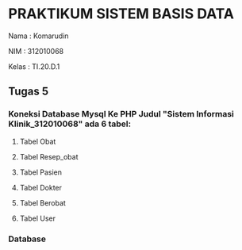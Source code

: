 # PRAKTIKUM SISTEM BASIS DATA
Nama  : Komarudin <p>
NIM   : 312010068 <p>
Kelas : TI.20.D.1 <p>
## Tugas 5 <p>
### Koneksi Database Mysql Ke PHP Judul "Sistem Informasi Klinik_312010068" ada 6 tabel:

1. Tabel Obat <p>
2. Tabel Resep_obat<p>
3. Tabel Pasien<p>
4. Tabel Dokter<p>
5. Tabel Berobat<p>
6. Tabel User<p>

### Database

